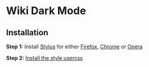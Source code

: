 # Wiki Dark Mode

## Installation

**Step 1:** Install [Stylus](https://add0n.com/stylus.html) for either [Firefox](https://addons.mozilla.org/en-US/firefox/addon/styl-us/), [Chrome](https://chrome.google.com/webstore/detail/stylus/clngdbkpkpeebahjckkjfobafhncgmne) or [Opera](https://addons.opera.com/en-gb/extensions/details/stylus/)

**Step 2:** [Install the style usercss](https://github.com/nick-w-nick/wiki-dark-mode/raw/master/wiki-dark-mode.user.css)